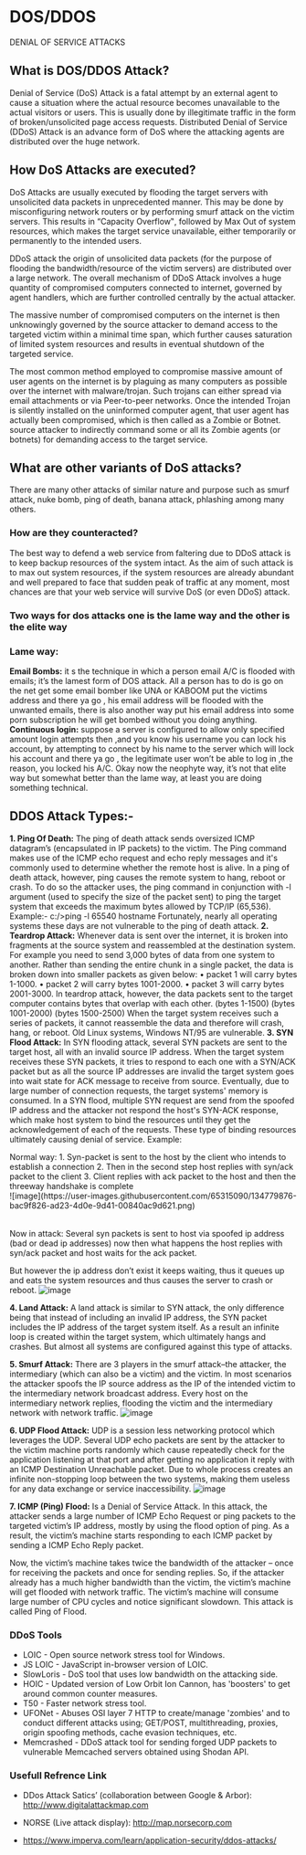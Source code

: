 # DOS/DDOS

DENIAL OF SERVICE ATTACKS

## What is DOS/DDOS Attack?
Denial of Service (DoS) Attack is a fatal attempt by an external agent to cause a situation where the actual resource becomes unavailable to the actual visitors or users. This is usually done by illegitimate traffic in the form of broken/unsolicited page access requests.
Distributed Denial of Service (DDoS) Attack is an advance form of DoS where the attacking agents are distributed over the huge network.

## How DoS Attacks are executed?
DoS Attacks are usually executed by flooding the target servers with unsolicited data packets in unprecedented manner. This may be done by misconfiguring network routers or by performing smurf attack on the victim servers. This results in “Capacity Overflow‟, followed by Max Out of system resources, which makes the target service unavailable, either temporarily or permanently to the intended users. 

DDoS attack the origin of unsolicited data packets (for the purpose of flooding the bandwidth/resource of the victim servers) are distributed over a large network. The overall mechanism of DDoS Attack involves a huge quantity of compromised computers connected to internet, governed by agent handlers, which are further controlled centrally by the actual attacker.

The massive number of compromised computers on the internet is then unknowingly governed by the source attacker to demand access to the targeted victim within a minimal time span, which further causes saturation of limited system resources and results in eventual shutdown of the targeted service.

The most common method employed to compromise massive amount of user agents on the internet is by plaguing as many computers as possible over the internet with malware/trojan. Such trojans can either spread via email attachments or via Peer-to-peer networks. Once the intended Trojan is silently installed on the uninformed computer agent, that user agent has actually been compromised, which is then called as a Zombie or Botnet. source attacker to indirectly command some or all its Zombie agents (or botnets) for demanding access to the target service.

## What are other variants of DoS attacks?
There are many other attacks of similar nature and purpose such as smurf attack, nuke bomb, ping of death, banana attack, phlashing among many others.
### How are they counteracted?
The best way to defend a web service from faltering due to DDoS attack is to keep backup resources of the system intact. As the aim of such attack is to max out system resources, if the system resources are already abundant and well prepared to face that sudden peak of traffic at any moment, most chances are that your web service will survive DoS (or even DDoS) attack.
### Two ways for dos attacks one is the lame way and the other is the elite way
### Lame way:
**Email Bombs:** it s the technique in which a person email A/C is flooded with emails; it’s the lamest form of DOS attack. All a person has to do is go on the net get some email bomber like UNA or KABOOM put the victims address and there ya go , his email address will be flooded with the unwanted emails, there is also another way put his email address into some porn subscription he will get bombed without you doing anything.
**Continuous login:** suppose a server is configured to allow only specified amount login attempts then ,and you know his username you can lock his account, by attempting to connect by his name to the server which will lock his account and there ya go , the legitimate user won’t be able to log in ,the reason, you locked his A/C.
Okay now the neophyte way, it’s not that elite way but somewhat better than the lame way, at least you are doing something technical.

## DDOS Attack Types:-
**1. Ping Of Death:** The ping of death attack sends oversized ICMP datagram’s (encapsulated in IP packets) to the victim. The Ping command makes use of the ICMP echo request and echo reply messages and it's commonly used to determine whether the remote host is alive. In a ping of death attack, however, ping causes the remote system to hang, reboot or crash. To do so the attacker uses, the ping command in conjunction with -l argument (used to specify the size of the packet sent) to ping the target system that exceeds the maximum bytes allowed by TCP/IP (65,536). Example:- c:/>ping -l 65540 hostname Fortunately, nearly all operating systems these days are not vulnerable to the ping of death attack.
**2. Teardrop Attack:** Whenever data is sent over the internet, it is broken into fragments at the source system and reassembled at the destination system. For example you need to send 3,000 bytes of data from one system to another. Rather than sending the entire chunk in a single packet, the data is broken down into smaller packets as given below:
•	packet 1 will carry bytes 1-1000.
•	packet 2 will carry bytes 1001-2000.
•	packet 3 will carry bytes 2001-3000.
In teardrop attack, however, the data packets sent to the target computer contains bytes that overlap with each other.
(bytes 1-1500) (bytes 1001-2000) (bytes 1500-2500)
When the target system receives such a series of packets, it cannot reassemble the data and therefore will crash, hang, or reboot. Old Linux systems, Windows NT/95 are vulnerable.	
**3. SYN Flood Attack:** In SYN flooding attack, several SYN packets are sent to the target host, all with an invalid source IP address. When the target system receives these SYN packets, it tries to respond to each one with a SYN/ACK packet but as all the source IP addresses are invalid the target system goes into wait state for ACK message to receive from source. Eventually, due to large number of connection requests, the target systems' memory is consumed. In a SYN flood, multiple SYN request are send from the spoofed IP address and the attacker not respond the host's SYN-ACK response, which make host system to bind the resources until they get the acknowledgement of each of the requests. These type of binding resources ultimately causing denial of service.
Example:
<table>
  <tr>
    <div width="70%"> 
    Normal way:
1.	Syn-packet is sent to the host by the client who intends to establish a connection
2.	Then in the second step host replies with syn/ack packet to the client
3.	Client replies with ack packet to the host and then the threeway handshake is complete
    </div>
    <div width="30%">
    ![image](https://user-images.githubusercontent.com/65315090/134779876-bac9f826-ad23-4d0e-9d41-00840ac9d621.png)
    </div>
  </tr>
</table>

Now in attack:
Several syn packets is sent to host via spoofed ip address (bad or dead ip addresses) now then what happens the host replies with syn/ack packet and host waits for the ack packet.

But however the ip address don’t exist it keeps waiting, thus it queues up and eats the system resources and thus causes the server to crash or reboot.
![image](https://user-images.githubusercontent.com/65315090/134779886-05d29977-422b-4a23-88ba-fcbea7bd7c31.png)

**4. Land Attack:** A land attack is similar to SYN attack, the only difference being that instead of including an invalid IP address, the SYN packet includes the IP address of the target system itself. As a result an infinite loop is created within the target system, which ultimately hangs and crashes. But almost all systems are configured against this type of attacks.

**5. Smurf Attack:** There are 3 players in the smurf attack–the attacker, the intermediary (which can also be a victim) and the victim. In most scenarios the attacker spoofs the IP source address as the IP of the intended victim to the intermediary network broadcast address. Every host on the intermediary network replies, flooding the victim and the intermediary network with network traffic.
![image](https://user-images.githubusercontent.com/65315090/134779834-25b690ef-9649-476d-9364-8dfb8fb27f6e.png)

**6. UDP Flood Attack:** UDP is a session less networking protocol which leverages the UDP. Several UDP echo packets are sent by the attacker to the victim machine ports randomly which cause repeatedly check for the application listening at that port and after getting no application it reply with an ICMP Destination Unreachable packet. Due to whole process creates an infinite non-stopping loop between the two systems, making them useless for any data exchange or service inaccessibility.
![image](https://user-images.githubusercontent.com/65315090/134779858-741c9d94-6af7-41bb-b2f9-f09c88528769.png)


**7. ICMP (Ping) Flood:** Is a Denial of Service Attack. In this attack, the attacker sends a large number of ICMP Echo Request or ping packets to the targeted victim’s IP address, mostly by using the flood option of ping. As a result, the victim’s machine starts responding to each ICMP packet by sending a ICMP Echo Reply packet.

Now, the victim’s machine takes twice the bandwidth of the attacker – once for receiving the packets and once for sending replies. So, if the attacker already has a much higher bandwidth than the victim, the victim’s machine will get flooded with network traffic. The victim’s machine will consume large number of CPU cycles and notice significant slowdown. This attack is called Ping of Flood.


### DDoS Tools
- LOIC - Open source network stress tool for Windows.
- JS LOIC - JavaScript in-browser version of LOIC.
- SlowLoris - DoS tool that uses low bandwidth on the attacking side.
- HOIC - Updated version of Low Orbit Ion Cannon, has 'boosters' to get around common counter measures.
- T50 - Faster network stress tool.
- UFONet - Abuses OSI layer 7 HTTP to create/manage 'zombies' and to conduct different attacks using; GET/POST, multithreading, proxies, origin spoofing methods, cache evasion techniques, etc.
- Memcrashed - DDoS attack tool for sending forged UDP packets to vulnerable Memcached servers obtained using Shodan API.

### Usefull Refrence Link

- DDos Attack Satics’ (collaboration between Google & Arbor): http://www.digitalattackmap.com
- NORSE (Live attack display): http://map.norsecorp.com

- https://www.imperva.com/learn/application-security/ddos-attacks/

